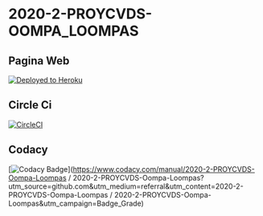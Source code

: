 # 2020-2-PROYCVDS-OOMPA_LOOMPAS
## Pagina Web
[![Deployed to Heroku](https://www.herokucdn.com/deploy/button.png)](https://oompa-loompas.herokuapp.com/faces/paginaWeb.xhtml)

## Circle Ci
[![CircleCI](https://circleci.com/gh/circleci/circleci-docs.svg?style=svg)](https://app.circleci.com/pipelines/github/2020-2-PROYCVDS-Oompa-Loompas/2020-2-PROYCVDS-Oompa-Loompas)

## Codacy
[![Codacy Badge](https://api.codacy.com/project/badge/Grade/9106912acf4e42f38eef7f27eb0c8522)](https://www.codacy.com/manual/2020-2-PROYCVDS-Oompa-Loompas
/
2020-2-PROYCVDS-Oompa-Loompas?utm_source=github.com&amp;utm_medium=referral&amp;utm_content=2020-2-PROYCVDS-Oompa-Loompas
/
2020-2-PROYCVDS-Oompa-Loompas&amp;utm_campaign=Badge_Grade)
